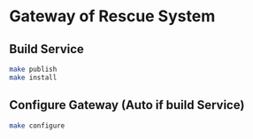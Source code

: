 # Gateway of Rescue System



## Build Service

```bash
make publish
make install
```

## Configure Gateway (Auto if build Service)

```bash
make configure
```

